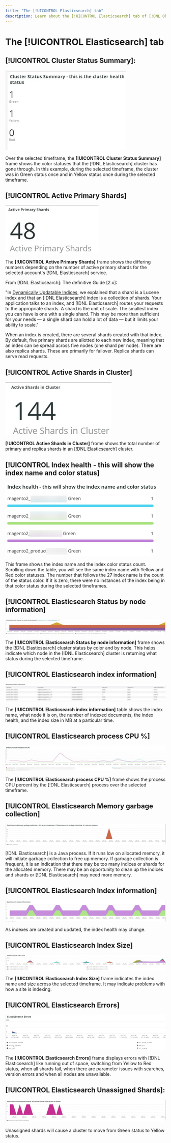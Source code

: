 ```yaml
---
title: "The [!UICONTROL Elasticsearch] tab"
description: Learn about the [!UICONTROL Elasticsearch] tab of [!DNL Observation for Adobe Commerce].
---
```


# The [!UICONTROL Elasticsearch] tab

## [!UICONTROL Cluster Status Summary]:

![Cluster Status Summary](../../assets/tools/cluster-status-summary.jpg)

Over the selected timeframe, the **[!UICONTROL Cluster Status Summary]** frame shows the color statuses that the [!DNL Elasticsearch] cluster has gone through. In this example, during the selected timeframe, the cluster was in Green status once and in Yellow status once during the selected timeframe.

## [!UICONTROL Active Primary Shards]

![Active Primary Shards](../../assets/tools/active-primary-shards.jpg)

The **[!UICONTROL Active Primary Shards]** frame shows the differing numbers depending on the number of active primary shards for the selected account's [!DNL Elasticsearch] service.

From [!DNL Elasticsearch]: The definitive Guide [2.x]:

"In [Dynamically Updatable Indices](https://www.elastic.co/guide/en/elasticsearch/guide/2.x/dynamic-indices.html), we explained that a shard is a Lucene index and that an [!DNL Elasticsearch] index is a collection of shards. Your application talks to an index, and [!DNL Elasticsearch] routes your requests to the appropriate shards. A shard is the unit of scale. The smallest index you can have is one with a single shard. This may be more than sufficient for your needs — a single shard can hold a lot of data — but it limits your ability to scale."

When an index is created, there are several shards created with that index. By default, five primary shards are allotted to each new index, meaning that an index can be spread across five nodes (one shard per node). There are also replica shards. These are primarily for failover. Replica shards can serve read requests.

## [!UICONTROL Active Shards in Cluster]

![Active Shards in Cluster](../../assets/tools/active-shards-in-cluster.jpg)

**[!UICONTROL Active Shards in Cluster]** frome shows the total number of primary and replica shards in an [!DNL Elasticsearch] cluster.

## [!UICONTROL Index health - this will show the index name and color status]

![Index health](../../assets/tools/index-health.jpg)

This frame shows the index name and the index color status count. Scrolling down the table, you will see the same index name with Yellow and Red color statuses. The number that follows the 27 index name is the count of the status color. If it is zero, there were no instances of the index being in that color status during the selected timeframes.

## [!UICONTROL Elasticsearch Status by node information]

![Elasticsearch Status](../../assets/tools/elasticsearch-status-by-node.jpg)

The **[!UICONTROL Elasticsearch Status by node information]** frame shows the [!DNL Elasticsearch] cluster status by color and by node. This helps indicate which node in the [!DNL Elasticsearch] cluster is returning what status during the selected timeframe.

## [!UICONTROL Elasticsearch index information]

![Elasticsearch index information](../../assets/tools/elasticsearch-tab-elasticsearch-index-information-image-1.jpg)

The **[!UICONTROL Elasticsearch index information]** table shows the index name, what node it is on, the number of indexed documents, the index health, and the index size in MB at a particular time.

## [!UICONTROL Elasticsearch process CPU %]

![Elasticsearch process CPU](../../assets/tools/elasticsearch-process-cpu.jpg)

The **[!UICONTROL Elasticsearch process CPU %]** frame shows the process CPU percent by the [!DNL Elasticsearch] process over the selected timeframe.

## [!UICONTROL Elasticsearch Memory garbage collection]

![Elasticsearch Memory garbage](../../assets/tools/elasticsearch-memory-garbage.jpg)

[!DNL Elasticsearch] is a Java process. If it runs low on allocated memory, it will initiate garbage collection to free up memory. If garbage collection is frequent, it is an indication that there may be too many indices or shards for the allocated memory. There may be an opportunity to clean up the indices and shards or [!DNL Elasticsearch] may need more memory.

## [!UICONTROL Elasticsearch Index information]

![Elasticsearch Index Information](../../assets/tools/elasticsearch-index-information-2.jpg)

As indexes are created and updated, the index health may change.

## [!UICONTROL Elasticsearch Index Size]

![Elasticsearch Index size](../../assets/tools/elasticsearch-index-size.jpg)

The **[!UICONTROL Elasticsearch Index Size]** frame indicates the index name and size across the selected timeframe. It may indicate problems with how a site is indexing.

## [!UICONTROL Elasticsearch Errors]

![Elasticsearch Errors](../../assets/tools/elasticsearch-tab-elasticsearch-errors.jpg)

The **[!UICONTROL Elasticsearch Errors]** frame displays errors with [!DNL Elasticsearch] like running out of space, switching from Yellow to Red status, when all shards fail, when there are parameter issues with searches, version errors and when all nodes are unavailable.

## [!UICONTROL Elasticsearch Unassigned Shards]:

![Elasticsearch Unassigned Shards](../../assets/tools/elasticsearch-unassigned-shards.jpg)

Unassigned shards will cause a cluster to move from Green status to Yellow status.
